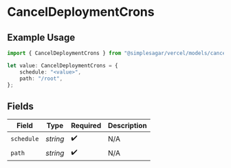 # CancelDeploymentCrons

## Example Usage

```typescript
import { CancelDeploymentCrons } from "@simplesagar/vercel/models/canceldeploymentop.js";

let value: CancelDeploymentCrons = {
    schedule: "<value>",
    path: "/root",
};
```

## Fields

| Field              | Type               | Required           | Description        |
| ------------------ | ------------------ | ------------------ | ------------------ |
| `schedule`         | *string*           | :heavy_check_mark: | N/A                |
| `path`             | *string*           | :heavy_check_mark: | N/A                |